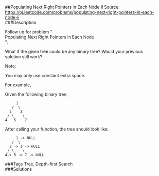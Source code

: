 ##Populating Next Right Pointers in Each Node II
Source: https://oj.leetcode.com/problems/populating-next-right-pointers-in-each-node-ii  
###Description

                
Follow up for problem "  
Populating Next Right Pointers in Each Node  
".  

  
What if the given tree could be any binary tree? Would your previous solution still work?  

  

  
Note:  

  
You may only use constant extra space.  


  

For example,  

Given the following binary tree,  

  

         1
       /  \
      2    3
     / \    \
    4   5    7
  


  

After calling your function, the tree should look like:  

  

         1 -> NULL
       /  \
      2 -> 3 -> NULL
     / \    \
    4-> 5 -> 7 -> NULL  
###Tags
Tree, Depth-first Search  
###Solutions